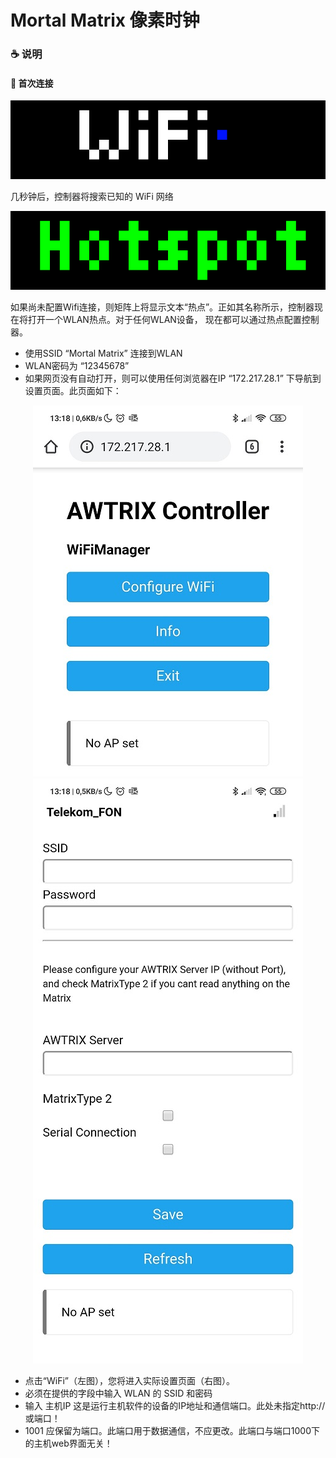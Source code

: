 # Mortal Matrix 像素时钟


### ☕ 说明

#### 🎉 首次连接
<p align="center">
  <img alt="csharp" src="assets/wifiSearch.gif">
</p>
几秒钟后，控制器将搜索已知的 WiFi 网络
<p align="center">
  <img alt="csharp" src="https://github.com/wieszheng/Mortal/blob/master/assets/hotspot.gif">
</p>
如果尚未配置Wifi连接，则矩阵上将显示文本“热点”。正如其名称所示，控制器现在将打开一个WLAN热点。对于任何WLAN设备，
现在都可以通过热点配置控制器。

+  使用SSID “Mortal Matrix” 连接到WLAN
+  WLAN密码为 “12345678”
+  如果网页没有自动打开，则可以使用任何浏览器在IP “172.217.28.1” 下导航到设置页面。此页面如下：
<p align="center">
  <img alt="csharp" src="assets/hotspotConfig1.jpg">
    <img alt="csharp" src="assets/hotspotConfig2.jpg">
</p>

+ 点击“WiFi”（左图），您将进入实际设置页面（右图）。
+ 必须在提供的字段中输入 WLAN 的 SSID 和密码
+ 输入 主机IP 这是运行主机软件的设备的IP地址和通信端口。此处未指定http://或端口！
+ 1001 应保留为端口。此端口用于数据通信，不应更改。此端口与端口1000下的主机web界面无关！
